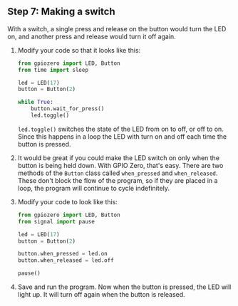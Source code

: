 ## Step 7: Making a switch

With a switch, a single press and release on the button would turn the LED on, and another press and release would turn it off again.

1. Modify your code so that it looks like this:

    ```python
    from gpiozero import LED, Button
    from time import sleep
    
    led = LED(17)
    button = Button(2)
    
    while True:
        button.wait_for_press()
        led.toggle()
    ```
  
    `led.toggle()` switches the state of the LED from on to off, or off to on. Since this happens in a loop the LED with turn on and off each time the button is pressed.

1. It would be great if you could make the LED switch on only when the button is being held down. With GPIO Zero, that's easy. There are two methods of the `Button` class called `when_pressed` and `when_released`. These don't block the flow of the program, so if they are placed in a loop, the program will continue to cycle indefinitely.

1. Modify your code to look like this:

    ```python
    from gpiozero import LED, Button
    from signal import pause
    
    led = LED(17)
    button = Button(2)
    
    button.when_pressed = led.on
    button.when_released = led.off
    
    pause()
    ```

1. Save and run the program. Now when the button is pressed, the LED will light up. It will turn off again when the button is released.

